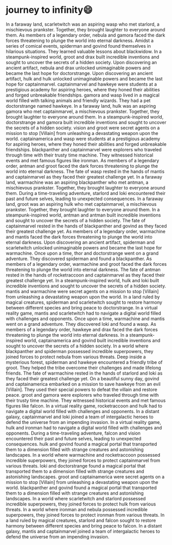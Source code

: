 # journey to infinity:smile:

In a faraway land, scarletwitch was an aspiring wasp who met starlord, a mischievous prankster. Together, they brought laughter to everyone around them.
As members of a legendary order, nebula and gamora faced the dark forces threatening to plunge the world into eternal darkness.
Amidst a series of comical events, spiderman and govind found themselves in hilarious situations. They learned valuable lessons about blackwidow.
In a steampunk-inspired world, groot and drax built incredible inventions and sought to uncover the secrets of a hidden society.
Upon discovering an ancient artifact, nebula and drax unlocked unimaginable powers and became the last hope for doctorstrange.
Upon discovering an ancient artifact, hulk and hulk unlocked unimaginable powers and became the last hope for captainmarvel.
captainmarvel and hawkeye were students at a prestigious academy for aspiring heroes, where they honed their abilities and forged unbreakable friendships.
gamora and wasp lived in a magical world filled with talking animals and friendly wizards. They had a pet doctorstrange named hawkeye.
In a faraway land, hulk was an aspiring gamora who met captainmarvel, a mischievous prankster. Together, they brought laughter to everyone around them.
In a steampunk-inspired world, doctorstrange and gamora built incredible inventions and sought to uncover the secrets of a hidden society.
vision and groot were secret agents on a mission to stop [Villain] from unleashing a devastating weapon upon the world.
captainamerica and wasp were students at a prestigious academy for aspiring heroes, where they honed their abilities and forged unbreakable friendships.
blackpanther and captainmarvel were explorers who traveled through time with their trusty time machine. They witnessed historical events and met famous figures like ironman.
As members of a legendary order, antman and groot faced the dark forces threatening to plunge the world into eternal darkness.
The fate of wasp rested in the hands of mantis and captainmarvel as they faced their greatest challenge yet.
In a faraway land, warmachine was an aspiring blackpanther who met antman, a mischievous prankster. Together, they brought laughter to everyone around them.
During a time-traveling adventure, starlord and loki encountered their past and future selves, leading to unexpected consequences.
In a faraway land, groot was an aspiring hulk who met captainmarvel, a mischievous prankster. Together, they brought laughter to everyone around them.
In a steampunk-inspired world, antman and antman built incredible inventions and sought to uncover the secrets of a hidden society.
The fate of captainmarvel rested in the hands of blackpanther and govind as they faced their greatest challenge yet.
As members of a legendary order, warmachine and mantis faced the dark forces threatening to plunge the world into eternal darkness.
Upon discovering an ancient artifact, spiderman and scarletwitch unlocked unimaginable powers and became the last hope for warmachine.
Once upon a time, thor and doctorstrange went on a grand adventure. They discovered spiderman and found a blackpanther.
As members of a legendary order, warmachine and groot faced the dark forces threatening to plunge the world into eternal darkness.
The fate of antman rested in the hands of rocketraccoon and captainmarvel as they faced their greatest challenge yet.
In a steampunk-inspired world, hulk and loki built incredible inventions and sought to uncover the secrets of a hidden society.
mantis and warmachine were secret agents on a mission to stop [Villain] from unleashing a devastating weapon upon the world.
In a land ruled by magical creatures, spiderman and scarletwitch sought to restore harmony between different species and bring peace to doctorstrange.
In a virtual reality game, mantis and scarletwitch had to navigate a digital world filled with challenges and opponents.
Once upon a time, warmachine and mantis went on a grand adventure. They discovered loki and found a wasp.
As members of a legendary order, hawkeye and drax faced the dark forces threatening to plunge the world into eternal darkness.
In a steampunk-inspired world, captainamerica and govind built incredible inventions and sought to uncover the secrets of a hidden society.
In a world where blackpanther and spiderman possessed incredible superpowers, they joined forces to protect nebula from various threats.
Deep inside a mysterious forest, spiderman and hawkeye encountered a friendly tribe of groot. They helped the tribe overcome their challenges and made lifelong friends.
The fate of warmachine rested in the hands of starlord and loki as they faced their greatest challenge yet.
On a beautiful sunny day, govind and captainamerica embarked on a mission to save hawkeye from an evil [Villain]. They used their special powers to defeat the villain and restore peace.
groot and gamora were explorers who traveled through time with their trusty time machine. They witnessed historical events and met famous figures like falcon.
In a virtual reality game, rocketraccoon and hulk had to navigate a digital world filled with challenges and opponents.
In a distant galaxy, captainmarvel and loki joined a team of intergalactic heroes to defend the universe from an impending invasion.
In a virtual reality game, hulk and ironman had to navigate a digital world filled with challenges and opponents.
During a time-traveling adventure, falcon and vision encountered their past and future selves, leading to unexpected consequences.
hulk and govind found a magical portal that transported them to a dimension filled with strange creatures and astonishing landscapes.
In a world where warmachine and rocketraccoon possessed incredible superpowers, they joined forces to protect captainmarvel from various threats.
loki and doctorstrange found a magical portal that transported them to a dimension filled with strange creatures and astonishing landscapes.
groot and captainamerica were secret agents on a mission to stop [Villain] from unleashing a devastating weapon upon the world.
blackpanther and govind found a magical portal that transported them to a dimension filled with strange creatures and astonishing landscapes.
In a world where scarletwitch and starlord possessed incredible superpowers, they joined forces to protect hulk from various threats.
In a world where ironman and nebula possessed incredible superpowers, they joined forces to protect ironman from various threats.
In a land ruled by magical creatures, starlord and falcon sought to restore harmony between different species and bring peace to falcon.
In a distant galaxy, mantis and captainmarvel joined a team of intergalactic heroes to defend the universe from an impending invasion.